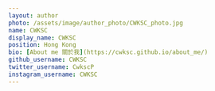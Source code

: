 ```yaml
---
layout: author
photo: /assets/image/author_photo/CWKSC_photo.jpg
name: CWKSC
display_name: CWKSC
position: Hong Kong
bio: [About me 關於我](https://cwksc.github.io/about_me/)
github_username: CWKSC
twitter_username: CwkscP
instagram_username: CWKSC
---
```


